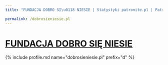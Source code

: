 ```yaml
---
title: "FUNDACJA DOBRO SI\u0118 NIESIE | Statystyki patronite.pl | Patromierz"

permalink: /dobrosieniesie.pl
---
```


# [FUNDACJA DOBRO SIĘ NIESIE](https://patronite.pl/dobrosieniesie.pl)

{% include profile.md name="dobrosieniesie.pl" prefix="d" %}
